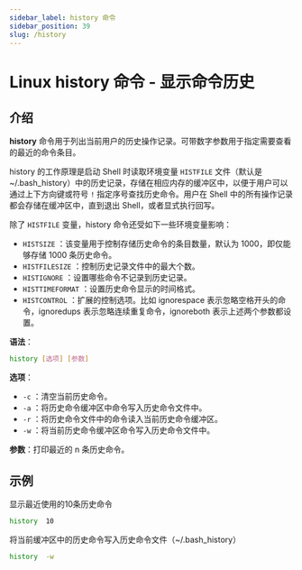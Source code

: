 ```yaml
---
sidebar_label: history 命令
sidebar_position: 39
slug: /history
---
```


# Linux history 命令 - 显示命令历史



## 介绍

**history** 命令用于列出当前用户的历史操作记录。可带数字参数用于指定需要查看的最近的命令条目。

history 的工作原理是启动 Shell 时读取环境变量 `HISTFILE` 文件（默认是 ~/.bash_history）中的历史记录，存储在相应内存的缓冲区中，以便于用户可以通过上下方向键或符号 `!` 指定序号查找历史命令。用户在 Shell 中的所有操作记录都会存储在缓冲区中，直到退出 Shell，或者显式执行回写。

除了 `HISTFILE` 变量，history 命令还受如下一些环境变量影响：

- `HISTSIZE` ：该变量用于控制存储历史命令的条目数量，默认为 1000，即仅能够存储 1000 条历史命令。
- `HISTFILESIZE` ：控制历史记录文件中的最大个数。
- `HISTIGNORE` ：设置哪些命令不记录到历史记录。
- `HISTTIMEFORMAT` ：设置历史命令显示的时间格式。
- `HISTCONTROL` ：扩展的控制选项。比如 ignorespace 表示忽略空格开头的命令，ignoredups 表示忽略连续重复命令，ignoreboth 表示上述两个参数都设置。

**语法**：

```bash
history [选项] [参数]
```

**选项**：

- `-c` ：清空当前历史命令。
- `-a` ：将历史命令缓冲区中命令写入历史命令文件中。
- `-r` ：将历史命令文件中的命令读入当前历史命令缓冲区。
- `-w` ：将当前历史命令缓冲区命令写入历史命令文件中。

**参数**：打印最近的 n 条历史命令。



## 示例

显示最近使用的10条历史命令

```bash
history  10
```

将当前缓冲区中的历史命令写入历史命令文件（~/.bash_history）

```bash
history  -w
```

